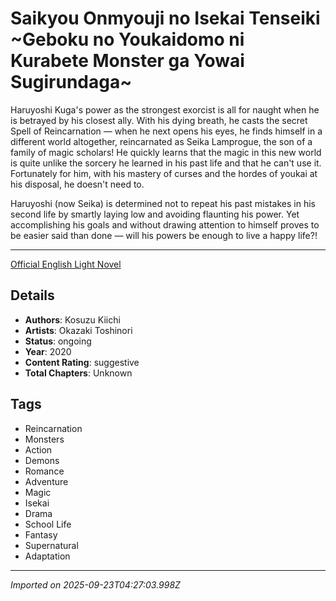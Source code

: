 # Saikyou Onmyouji no Isekai Tenseiki ~Geboku no Youkaidomo ni Kurabete Monster ga Yowai Sugirundaga~

Haruyoshi Kuga's power as the strongest exorcist is all for naught when he is betrayed by his closest ally. With his dying breath, he casts the secret Spell of Reincarnation — when he next opens his eyes, he finds himself in a different world altogether, reincarnated as Seika Lamprogue, the son of a family of magic scholars! He quickly learns that the magic in this new world is quite unlike the sorcery he learned in his past life and that he can't use it. Fortunately for him, with his mastery of curses and the hordes of youkai at his disposal, he doesn't need to. 

Haruyoshi (now Seika) is determined not to repeat his past mistakes in his second life by smartly laying low and avoiding flaunting his power. Yet accomplishing his goals and without drawing attention to himself proves to be easier said than done — will his powers be enough to live a happy life?!
___
[Official English Light Novel](https://j-novel.club/series/the-reincarnation-of-the-strongest-exorcist-in-another-world)

## Details
- **Authors**: Kosuzu Kiichi
- **Artists**: Okazaki Toshinori
- **Status**: ongoing
- **Year**: 2020
- **Content Rating**: suggestive
- **Total Chapters**: Unknown

## Tags
- Reincarnation
- Monsters
- Action
- Demons
- Romance
- Adventure
- Magic
- Isekai
- Drama
- School Life
- Fantasy
- Supernatural
- Adaptation

---
*Imported on 2025-09-23T04:27:03.998Z*
